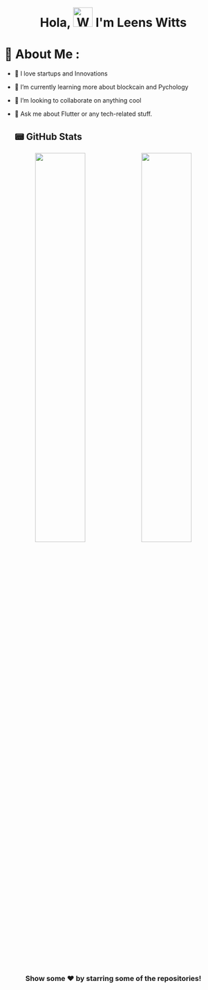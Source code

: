 <h1 align="center"> Hola, <img src="https://raw.githubusercontent.com/nixin72/nixin72/master/wave.gif" 
         alt="Waving hand animated gif"
         height="45"
         width="45" /> I'm Leens Witts</h1>

# 💫 About Me :
- 💞️  I love startups and Innovations
- 🌱 I’m currently learning more about blockcain and Pychology 
- 🔭 I’m looking to collaborate on anything cool
- 💬 Ask me about Flutter or any tech-related stuff.

  ## 📟 GitHub Stats
<p align="center">
	<img width="48%" src="https://github-readme-stats.vercel.app/api?username=leenswitts&show_icons=true&theme=vue" />
	<img width="48%" src="https://github-readme-streak-stats.herokuapp.com/?user=leenswitts&theme=vue" />
</p>

<div align="center">

### Show some ❤️ by starring some of the repositories!

</div>


<!---
leenswitts/leenswitts is a ✨ special ✨ repository because its `README.md` (this file) appears on your GitHub profile.
You can click the Preview link to take a look at your changes.
--->

